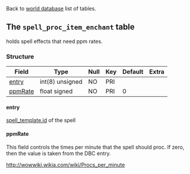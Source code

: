 Back to [world database](https://github.com/cmangos/issues/wiki/mangosdb_struct) list of tables.

## The `spell_proc_item_enchant` table

holds spell effects that need ppm rates.

### Structure

| Field| Type| Null| Key| Default| Extra|
| ---|---| ---|--- |--- |--- |
|[entry](https://github.com/cmangos/issues/wiki/spell_proc_item_enchant#entry)|int(8) unsigned|NO|PRI|||
|[ppmRate](https://github.com/cmangos/issues/wiki/spell_proc_item_enchant#ppmRate)|float signed|NO|PRI|0||

#### entry

[spell_template.id](https://github.com/cmangos/issues/wiki/spell_template#id) of the spell

#### ppmRate

This field controls the times per minute that the spell should proc. If zero, then the value is taken from the DBC entry.

http://wowwiki.wikia.com/wiki/Procs_per_minute